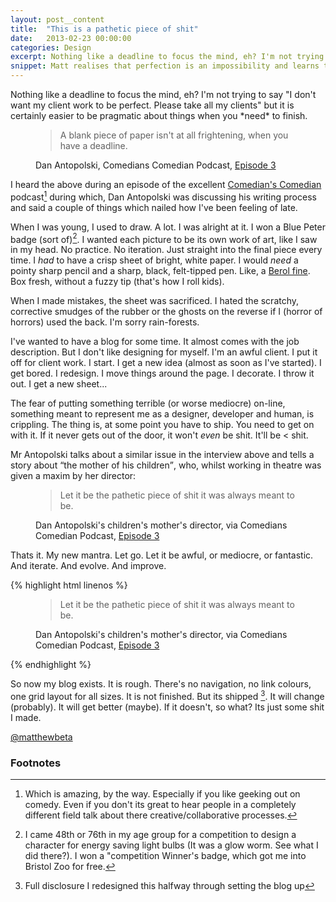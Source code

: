 ```yaml
---
layout: post__content
title:  "This is a pathetic piece of shit"
date:   2013-02-23 00:00:00
categories: Design
excerpt: Nothing like a deadline to focus the mind, eh? I'm not trying to say "I don't want my client work to be perfect. Please take all my clients" but it is certainly easier to be pragmatic about things when you *need* to finish. 
snippet: Matt realises that perfection is an impossibility and learns to ship the damn thing
---
```


<p class="drop-cap">Nothing like a deadline to focus the mind, eh? I'm not trying to say "I don't want my client work to be perfect. Please take all my clients" but it is certainly easier to be pragmatic about things when you *need* to finish. </p>

<figure>
  <blockquote>
    A blank piece of paper isn't at all frightening, when you have a deadline.
  </blockquote>
  <figcaption>Dan Antopolski, Comedians Comedian Podcast, <a href="http://soundcloud.com/stu-goldsmith/the-comedians-comedian-1/">Episode 3</a> </figcaption>
</figure>

I heard the above during an episode of the excellent [Comedian's Comedian](http://www.comedianscomedian.com/) podcast[^1] during which, Dan Antopolski was discussing his writing process and said a couple of things which nailed how I've been feeling of late.

When I was young, I used to draw. A lot. I was alright at it. I won a Blue Peter badge (sort of)[^2]. I wanted each picture to be its own work of art, like I saw in my head. No practice. No iteration. Just straight into the final piece every time. I *had* to have a crisp sheet of bright, white paper. I would *need* a pointy sharp pencil and a sharp, black, felt-tipped pen.  Like, a [Berol fine](http://www.amazon.co.uk/Berol-Colour-Fibre-Tipped-wallet/dp/B000NJXUBO). Box fresh, without a fuzzy tip (that's how I roll kids).

When I made mistakes, the sheet was sacrificed. I hated the scratchy, corrective smudges of the rubber or the ghosts on the reverse if I (horror of horrors) used the back. I'm sorry rain-forests. 

I've wanted to have a blog for some time. It almost comes with the job description. But I don't like designing for myself. I'm an awful client. I put it off for client work. I start. I get a new idea (almost as soon as I've started). I get bored. I redesign. I move things around the page. I decorate. I throw it out. I get a new sheet...

The fear of putting something terrible (or worse mediocre) on-line, something meant to represent me as a designer, developer and human, is crippling. The thing is, at some point you have to ship. You need to get on with it. If it never gets out of the door, it won't *even* be shit. It'll be &lt; shit.

Mr Antopolski talks about a similar issue in the interview above and tells a story about <q>the mother of his children</q>, who, whilst working in theatre was given a maxim by her director: 

<figure>
  <blockquote>
    Let it be the pathetic piece of shit it was always meant to be.
  </blockquote>
  <figcaption>Dan Antopolski's children's mother's director, via Comedians Comedian Podcast, <a href="http://soundcloud.com/stu-goldsmith/the-comedians-comedian-1/">Episode 3</a> </figcaption>
</figure>

Thats it. My new mantra. Let go. Let it be awful, or mediocre, or fantastic. And iterate. And evolve. And improve. 

{% highlight html linenos %}
<figure>
  <blockquote>
    Let it be the pathetic piece of shit it was always meant to be.
  </blockquote>
  <figcaption>Dan Antopolski's children's mother's director, via Comedians Comedian Podcast, <a href="http://soundcloud.com/stu-goldsmith/the-comedians-comedian-1/">Episode 3</a> </figcaption>
</figure>
{% endhighlight %}

So now my blog exists. It is rough. There's no navigation, no link colours, one grid layout for all sizes. It is not finished. But its shipped [^3]. It will change (probably). It will get better (maybe). If it doesn't, so what? Its just some shit I made.

<a href="http://twitter.com/matthewbeta" class="signature">@matthewbeta</a>

<h3 class="heading heading--sub">Footnotes</h3>

[^1]: Which is amazing, by the way. Especially if you like geeking out on comedy. Even if you don't its great to hear people in a completely different field talk about there creative/collaborative processes. 

[^2]: I came 48th or 76th in my age group for a competition to design a character for energy saving light bulbs (It was a glow worm. See what I did there?). I won a "competition Winner's badge, which got me into Bristol Zoo for free.  

[^3]: Full disclosure I redesigned this halfway through setting the blog up